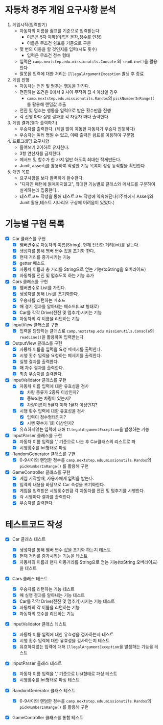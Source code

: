# 자동차 경주 게임 요구사항 분석

1. 게임시작(입력받기)
    + 자동차의 이름을 쉼표를 기준으로 입력받는다.
        + 이름은 5자 이하(이름은 문자,정수를 인정)
        + 이름은 무조건 쉼표를 기준으로 구분
    + 몇 번의 이동을 할 것인지를 입력(시도 횟수)
        + 입력은 무조건 정수 형태
    + 입력은 ```camp.nextstep.edu.missionutils.Console``` 의 ```readLine()```을 활용한다.
    + 잘못된 입력에 대한 처리는  ```IllegalArgumentException``` 발생 후 종료
2. 게임 진행
    + 자동차는 전진 및 멈추는 행동을 가진다.
    + 전진하는 조건은 0에서 9 사이 무작위 값 4 이상일 경우
        + ```camp.nextstep.edu.missionutils.Randos```의 ```pickNumberInRange()``` 를 활용해 랜덤값 추출
    + 전진 및 멈추는 행동을 입력으로 받은 횟수만큼 진행
    + 각 진행 마다 실행 결과를 각 자동차 마다 출력한다.
3. 게임 결과(결과 출력하기)
    + 우승자를 출력한다. (제일 많이 이동한 자동차가 우승자 인듯하다)
    + 우승자는 여러 명일 수 있고, 이때 출력은 쉼표를 이용하여 구분함
4. 프로그래밍 요구사항
    + 들여쓰기 2이하로 유지한다.
    + 3항 연산자를 금지한다.
    + 메서드 및 함수가 한 가지 일만 하도록 최대한 작게만든다.
    + Junit, assertj를 활용하여 작성한 기능 목록이 정상 동작함을 확인한다.
5. 개인 목표
    + 요구사항을 보다 완벽하게 완수한다.
    + "디자인 패턴에 얽매이지않고", 최대한 기능별로 클래스와 메서드를 구분하여 설계하는데 집중한다..
    + 테스트코드 작성을 통해 테스트코드 작성에 익숙해진다(1주차에서 Asserj와 Junit 활용,테스트 시나리오 구상에 어려움이 있었다.)

# 기능별 구현 목록

+ [x] Car 클래스를 구현
    + [x] 멤버변수로 자동차의 이름(String), 현재 전진한 거리(int)를 갖는다.
    + [x] 생성자를 통해 멤버 변수 값을 초기화 한다.
    + [x] 현재 거리를 증가시키는 기능
    + [x] getter 메소드
    + [x] 자동차 이름과 총 거리를 String으로 얻는 기능(toString을 오버라이드)
    + [x] 자동차를 전진 및 멈추도록 하는 기능 추가
+ [x] Cars 클래스를 구현
    + [x] 멤버변수로 List<Car>를 가진다.
    + [x] 생성자를 통해 List<Car>를 초기화한다.
    + [x] 우승자를 리턴하는 메소드
    + [x] 매 경기 결과를 알아내는 메소드(List<String> 형태로)
    + [x] Car를 각각 Drive(전진 및 멈추기)시키는 기능
    + [x] 자동차의 각 이름을 리턴하는 기능
+ [x] InputView 클래스를 구현
    + [x] 입력을 담당하는 클래스로 ```camp.nextstep.edu.missionutils.Console```의 ```readLine()```을 활용하여 입력받는다.
+ [x] OutputView 클래스를 구현
    + [x] 자동차 이름을 입력을 요청 메세지를 출력한다.
    + [x] 시행 횟수 입력을 요청하는 메세지를 출력한다.
    + [x] 실행 결과를 출력한다.
    + [x] 매 차수 결과를 출력한다.
    + [x] 최종 우승자를 출력한다.
+ [x] InputValidator 클래스를 구현
    + [x] 자동차 이름 입력에 대한 유효성을 검사
        + [x] 차량 종류가 2종류 이상인지?
        + [x] 중복되는 차량이 있는지?
        + [x] 차량이름이 5글자 이하 1글자 이상인지?
    + [x] 시행 횟수 입력에 대한 유효성을 검사
        + [x] 입력이 정수형태인지?
        + [x] 시행 횟수가 1회 이상인지?
    + [x] 유효하지않는 입력에 대해 ```IllegalArgumentException```을 발생하는 기능
+ [x] InputParser 클래스를 구현
    + [x] 자동차 이름 입력을 ',' 기준으로 나눈 후 Car클래스의 리스트로 파
    + [x] 시행횟수를 Int형태로 파싱
+ [x] RandomGenerator 클래스를 구현
    + [x] 0-9사이의 랜덤한 정수를 ```camp.nextstep.edu.missionutils.Randos```의 ```pickNumberInRange()``` 를 활용해 구현
+ [x] GameController 클래스를 구현
    + [x] 게임 시작할때, 사용자에게 입력을 받는다.
    + [x] 입력의 내용을 바탕으로 Car 속성을 초기화한다.
    + [x] 게임을 입력받은 시행횟수만큼 각 자동차를 전진 및 멈추기를 시행한다.
    + [x] 각 시행마다 결과를 출력한다.
    + [x] 우승자를 출력한다.

# 테스트코드 작성

+ [x] Car 클래스 테스트
    + [x] 생성자를 통해 멤버 변수 값을 초기화 하는지 테스트
    + [x] 현재 거리를 증가시키는 기능을 테스트
    + [x] 자동차의 이름과 현재 이동거리를 String으로 얻는 기능(toString 오버라이드)을 테스트
+ [x] Cars 클래스 테스트
    + [x] 우승자를 리턴하는 기능 테스트
    + [x] 매 실행 결과를 알아내는 기능 테스트
    + [x] Car를 각각 Drive(전진 및 멈추기)시키는 기능 테스트
    + [x] 자동차의 각 이름을 리턴하는 기능
    + [x] 자동차의 갯수를 리턴하는 기능
+ [x] InputValidator 클래스 테스트
    + [x] 자동차 이름 입력에 대한 유효성을 검사하는지 테스트
    + [x] 시행 횟수 입력에 대한 유효성을 검사하는지 테스트
    + [x] 유효하지않는 입력에 대해 ```IllegalArgumentException```을 발생하는 기능을 테스트
+ [x] InputParser 클래스 테스트
    + [x] 자동차 이름 입력을 ',' 기준으로 List형태로 파싱 테스트
    + [x] 시행횟수를 Int형태로 파싱 테스트
+ [x] RandomGenerator 클래스 테스트
    + [x] 0-9사이의 랜덤한 정수를 ```camp.nextstep.edu.missionutils.Randos```의 ```pickNumberInRange()``` 를 활용해 구현
+ [x] GameController 클래스를 통합 테스트
  
